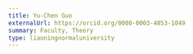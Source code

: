 ```yaml
---
title: Yu-Chen Guo
externalUrl: https://orcid.org/0000-0003-4853-1049
summary: Faculty, Theory
type: liaoningnormaluniversity
---
```

